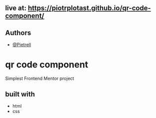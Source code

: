## live at: https://piotrplotast.github.io/qr-code-component/

## Authors

- [@Pietrell](https://github.com/PiotrPlotast/)


# qr code component

Simplest Frontend Mentor project


## built with

- html 
- css

